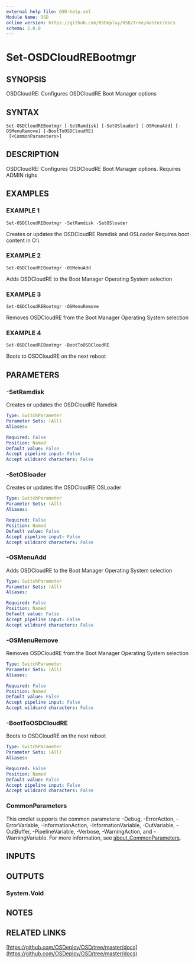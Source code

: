 ```yaml
---
external help file: OSD-help.xml
Module Name: OSD
online version: https://github.com/OSDeploy/OSD/tree/master/docs
schema: 2.0.0
---
```


# Set-OSDCloudREBootmgr

## SYNOPSIS
OSDCloudRE: Configures OSDCloudRE Boot Manager options

## SYNTAX

```
Set-OSDCloudREBootmgr [-SetRamdisk] [-SetOSloader] [-OSMenuAdd] [-OSMenuRemove] [-BootToOSDCloudRE]
 [<CommonParameters>]
```

## DESCRIPTION
OSDCloudRE: Configures OSDCloudRE Boot Manager options.
Requires ADMIN righs

## EXAMPLES

### EXAMPLE 1
```
Set-OSDCloudREBootmgr -SetRamdisk -SetOSloader
```

Creates or updates the OSDCloudRE Ramdisk and OSLoader
Requires boot content in O:\

### EXAMPLE 2
```
Set-OSDCloudREBootmgr -OSMenuAdd
```

Adds OSDCloudRE to the Boot Manager Operating System selection

### EXAMPLE 3
```
Set-OSDCloudREBootmgr -OSMenuRemove
```

Removes OSDCloudRE from the Boot Manager Operating System selection

### EXAMPLE 4
```
Set-OSDCloudREBootmgr -BootToOSDCloudRE
```

Boots to OSDCloudRE on the next reboot

## PARAMETERS

### -SetRamdisk
Creates or updates the OSDCloudRE Ramdisk

```yaml
Type: SwitchParameter
Parameter Sets: (All)
Aliases:

Required: False
Position: Named
Default value: False
Accept pipeline input: False
Accept wildcard characters: False
```

### -SetOSloader
Creates or updates the OSDCloudRE OSLoader

```yaml
Type: SwitchParameter
Parameter Sets: (All)
Aliases:

Required: False
Position: Named
Default value: False
Accept pipeline input: False
Accept wildcard characters: False
```

### -OSMenuAdd
Adds OSDCloudRE to the Boot Manager Operating System selection

```yaml
Type: SwitchParameter
Parameter Sets: (All)
Aliases:

Required: False
Position: Named
Default value: False
Accept pipeline input: False
Accept wildcard characters: False
```

### -OSMenuRemove
Removes OSDCloudRE from the Boot Manager Operating System selection

```yaml
Type: SwitchParameter
Parameter Sets: (All)
Aliases:

Required: False
Position: Named
Default value: False
Accept pipeline input: False
Accept wildcard characters: False
```

### -BootToOSDCloudRE
Boots to OSDCloudRE on the next reboot

```yaml
Type: SwitchParameter
Parameter Sets: (All)
Aliases:

Required: False
Position: Named
Default value: False
Accept pipeline input: False
Accept wildcard characters: False
```

### CommonParameters
This cmdlet supports the common parameters: -Debug, -ErrorAction, -ErrorVariable, -InformationAction, -InformationVariable, -OutVariable, -OutBuffer, -PipelineVariable, -Verbose, -WarningAction, and -WarningVariable. For more information, see [about_CommonParameters](http://go.microsoft.com/fwlink/?LinkID=113216).

## INPUTS

## OUTPUTS

### System.Void
## NOTES

## RELATED LINKS

[https://github.com/OSDeploy/OSD/tree/master/docs](https://github.com/OSDeploy/OSD/tree/master/docs)

